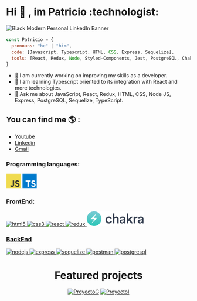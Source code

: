 <h1> Hi 👋 , im Patricio :technologist: </h1>

![Black Modern Personal LinkedIn Banner](https://user-images.githubusercontent.com/96635422/177412877-7cf3c86e-0e95-47db-8262-23a9c4f82163.png)
  
```js
const Patricio = {
  pronouns: "he" | "him",
  code: [Javascript, Typescript, HTML, CSS, Express, Sequelize],
  tools: [React, Redux, Node, Styled-Components, Jest, PostgreSQL, ChakraUI]
}
```


- 🔭 I am currently working on improving my skills as a developer.
- 🌱 I am learning Typescript oriented to its integration with React and more technologies.
- 💬 Ask me about JavaScript, React, Redux, HTML, CSS, Node JS, Express, PostgreSQL, Sequelize, TypeScript.
## You can find me :earth_americas: :
- [Youtube](https://www.youtube.com/channel/UCvFCEW3JawOK_pUVt6SmL7Q)
- [Linkedin](https://www.linkedin.com/in/patricio-turpin-263512196)
- [Gmail](patricioturpin@gmail.com)




<h3 align="left">Programming languages:</h3>
<p align="left"> 
<a href="https://developer.mozilla.org/en-US/docs/Web/JavaScript" target="_blank" rel="noreferrer"> <img src="https://raw.githubusercontent.com/devicons/devicon/master/icons/javascript/javascript-original.svg" alt="javascript" width="40" height="40"/> </a>
<a href="https://www.typescriptlang.org/" target="_blank" rel="noreferrer"> <img src="https://raw.githubusercontent.com/devicons/devicon/master/icons/typescript/typescript-original.svg" alt="typescript" width="40" height="40"/> </a>

<h3 align="left">FrontEnd:</h3>
<p align="left">
<a href="https://www.w3.org/html/" target="_blank"> <img src="https://upload.wikimedia.org/wikipedia/commons/thumb/3/38/HTML5_Badge.svg/600px-HTML5_Badge.svg.png" alt="html5" width="40" height="40"/> </a>
<a href="https://www.w3schools.com/css/" target="_blank"> <img src="https://cdn4.iconfinder.com/data/icons/social-media-logos-6/512/121-css3-512.png" alt="css3" width="40" height="40"/> </a> 
<a href="https://reactjs.org/" target="_blank"> <img src="https://seeklogo.com/images/R/react-logo-7B3CE81517-seeklogo.com.png" alt="react" width="40" height="40"/> </a> 
<a href="https://redux.js.org" target="_blank"> <img src="https://seeklogo.com/images/R/redux-logo-9CA6836C12-seeklogo.com.png" alt="redux" width="40" height="40"/> </a> 
<a href="https://chakra-ui.com/">
<img src="https://raw.githubusercontent.com/chakra-ui/chakra-ui/main/logo/logo-colored@2x.png?raw=true" alt="Chakra logo" height="40" />
</p>

<h3 align="left">BackEnd</h3>
<p align="left"> 
<a href="https://nodejs.org" target="_blank"> <img src="https://cdn.pixabay.com/photo/2015/04/23/17/41/node-js-736399_960_720.png" alt="nodejs" height="40"/> </a> 
<a href="https://expressjs.com" target="_blank"> <img src="https://i.cloudup.com/zfY6lL7eFa-3000x3000.png" alt="express" height="40"/> </a> 
<a href="https://sequelize.org/" target="_blank" rel="noreferrer"> <img src="https://seeklogo.com/images/S/sequelize-logo-9A5075DB9F-seeklogo.com.png" alt="sequelize" width="40" height="40"/> </a>
<a href="https://postman.com" target="_blank"> <img src="https://www.vectorlogo.zone/logos/getpostman/getpostman-icon.svg" alt="postman" width="40" height="40"/> </a> 
<a href="https://www.postgresql.org" target="_blank"> <img src="https://upload.wikimedia.org/wikipedia/commons/thumb/2/29/Postgresql_elephant.svg/1200px-Postgresql_elephant.svg.png" alt="postgresql" width="40" height="40"/> </a>

<br/>
  
<h1 align="center" >Featured projects</h1>
<div align="center">
<a href="https://e-commerce-pf.vercel.app/" rel="nofollow"><img src="./images/pf.png" alt="ProyectoG" width="400px"></a>
<a href="https://videogames-app-sigma.vercel.app/" rel="nofollow"><img src="./images/pi.png" alt="ProyectoI" width="400px"></a>


